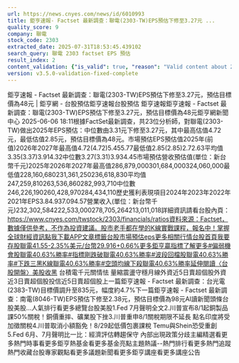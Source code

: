```yaml
---
url: https://news.cnyes.com/news/id/6010993
title: 鉅亨速報- Factset 最新調查：聯電(2303-TW)EPS預估下修至3.27元 ...
quality_score: 9
company: 聯電
stock_code: 2303
extracted_date: 2025-07-31T18:53:45.439102
search_query: 聯電 2303 factset EPS 預估
result_index: 2
content_validation: {"is_valid": true, "reason": "Valid content about 2303"}
version: v3.5.0-validation-fixed-complete
---
```


鉅亨速報 - Factset 最新調查：聯電(2303-TW)EPS預估下修至3.27元，預估目標價為48元 | 鉅亨網 - 台股預估‌‌鉅亨速報台股預估 鉅亨速報鉅亨速報 - Factset 最新調查：聯電(2303-TW)EPS預估下修至3.27元，預估目標價為48元鉅亨網新聞中心 2025-06-06 18:11‌根據FactSet最新調查，共23位分析師，對聯電(2303-TW)做出2025年EPS預估：中位數由3.31元下修至3.27元，其中最高估值4.72元，最低估值2.85元，預估目標價為48元。市場預估EPS預估值2025年(前值)2026年2027年最高值4.72(4.72)5.455.77最低值2.85(2.85)2.72.63平均值3.35(3.37)3.914.32中位數3.27(3.31)3.934.45市場預估營收‌預估值(單位：新台幣千元)2025年2026年2027年最高值286,879,000301,684,000324,060,000最低值228,160,680231,361,250236,618,830平均值247,259,810263,536,860282,993,710中位數246,226,190260,428,970284,434,110歷史獲利表現項目2024年2023年2022年2021年EPS3.84.937.094.57營業收入(單位：新台幣千元)232,302,584222,533,000278,705,264213,011,018詳細資訊請看台股內頁：https://www.cnyes.com/twstock/2303/financials/ratios資料來源：Factset，數據僅供參考，不作為投資建議。股市老手都在學的K線實戰課程，報名中！掌握全球財經資訊點我下載APP文章標籤台股市場預估eps更多相關行情台股首頁我要存股聯電41.55-2.35%美元/台幣29.916+0.66%更多鉅亨贏指標了解更多#偏弱機會股聯電40.63%勝率#指標剛跌破聯電40.63%勝率#波段回檔股聯電40.63%勝率#下跌三黑K線聯電40.63%勝率#空頭均線下殺聯電40.63%勝率延伸閱讀〈台股開盤〉美股收黑 台積電千元關情怯 量縮震盪守穩月線外資近5日賣超個股外資近3日賣超個股投信近5日賣超個股‌上一篇鉅亨速報 - Factset 最新調查：台光電(2383-TW)目標價調升至835元，幅度約4.7%下一篇鉅亨速報 - Factset 最新調查：南電(8046-TW)EPS預估下修至2.38元，預估目標價為98元‌‌AI讀新聞頭條台股美股...人氣排行看更多總覽台股美股1.Fed 7月聲明全文2.川普宣布8/1起銅製品課50%關稅！銅價重摔、礦業股下挫3.川普重申8/1關稅期限不延長 點名印度將受加徵關稅4.川普取消小額豁免！8/29起低價包裹課稅 Temu與Shein恐受重創5.Fed 6月、7月聲明比一比：經濟評估轉趨保守 內部出現政策分歧‌主編精選看更多‌熱門時事看更多‌‌‌‌‌‌‌‌‌‌‌‌‌‌‌‌‌鉅亨熱基金看更多基金亮點主題熱議‌‌‌‌--‌‌‌‌熱門排行看更多熱門追蹤熱門收藏‌‌‌‌‌‌‌‌‌台股專家觀點看更多議題新聞看更多鉅亨講座看更多講座公告‌‌‌‌‌‌‌‌